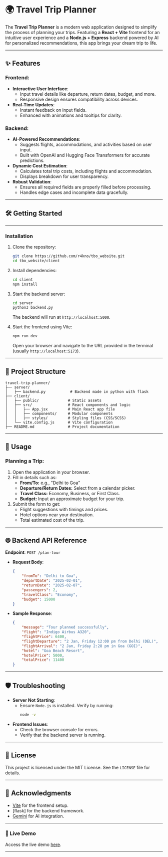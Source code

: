 
# 🌍 Travel Trip Planner

The **Travel Trip Planner** is a modern web application designed to simplify the process of planning your trips. Featuring a **React + Vite** frontend for an intuitive user experience and a **Node.js + Express** backend powered by AI for personalized recommendations, this app brings your dream trip to life.

---

## ✨ Features

### Frontend:
- **Interactive User Interface**:
  - Input travel details like departure, return dates, budget, and more.
  - Responsive design ensures compatibility across devices.
- **Real-Time Updates**:
  - Instant feedback on input fields.
  - Enhanced with animations and tooltips for clarity.

### Backend:
- **AI-Powered Recommendations**:
  - Suggests flights, accommodations, and activities based on user input.
  - Built with OpenAI and Hugging Face Transformers for accurate predictions.
- **Dynamic Cost Estimation**:
  - Calculates total trip costs, including flights and accommodation.
  - Displays breakdown for user transparency.
- **Robust Validation**:
  - Ensures all required fields are properly filled before processing.
  - Handles edge cases and incomplete data gracefully.

---

## 🛠️ Getting Started
---

### Installation

1. Clone the repository:
   ```bash
   git clone https://github.com/r4kno/tbo_website.git
   cd tbo_website/client
   ```

2. Install dependencies:
   ```bash
   cd client
   npm install
   ```

3. Start the backend server:
   ```bash
   cd server
   python3 backend.py
   ```
   The backend will run at `http://localhost:5000`.

4. Start the frontend using Vite:
   ```bash
   npm run dev
   ```
   Open your browser and navigate to the URL provided in the terminal (usually `http://localhost:5173`).

---

## 📂 Project Structure

```
travel-trip-planner/
├── server/
│   ├── backend.py           # Backend made in python with flask
├── client/
│   ├── public/             # Static assets
│   ├── src/                # React components and logic
│   │   ├── App.jsx         # Main React app file
│   │   ├── components/     # Modular components
│   │   ├── styles/         # Styling files (CSS/SCSS)
│   └── vite.config.js      # Vite configuration
├── README.md               # Project documentation
```

---

## 🚀 Usage

### Planning a Trip:
1. Open the application in your browser.
2. Fill in details such as:
   - **From/To:** e.g., "Delhi to Goa"
   - **Departure/Return Dates:** Select from a calendar picker.
   - **Travel Class:** Economy, Business, or First Class.
   - **Budget:** Input an approximate budget for your trip.
3. Submit the form to get:
   - Flight suggestions with timings and prices.
   - Hotel options near your destination.
   - Total estimated cost of the trip.

---

## 🌐 Backend API Reference

**Endpoint**: `POST /plan-tour`

- **Request Body**:
  ```json
  {
      "fromTo": "Delhi to Goa",
      "departDate": "2025-02-01",
      "returnDate": "2025-02-07",
      "passengers": 2,
      "travelClass": "Economy",
      "budget": 15000
  }
  ```

- **Sample Response**:
  ```json
  {
      "message": "Tour planned successfully",
      "flight": "Indigo Airbus A320",
      "flightPrice": 6400,
      "flightDeparture": "2 Jan, Friday 12:00 pm from Delhi (DEL)",
      "flightArrival": "2 Jan, Friday 2:28 pm in Goa (GOI)",
      "hotel": "Goa Beach Resort",
      "hotelPrice": 5000,
      "totalPrice": 11400
  }
  ```

---

## 🛡️ Troubleshooting

- **Server Not Starting**:
  - Ensure `Node.js` is installed. Verify by running:
    ```bash
    node -v
    ```
- **Frontend Issues**:
  - Check the browser console for errors.
  - Verify that the backend server is running.

---

## 📜 License

This project is licensed under the MIT License. See the `LICENSE` file for details.

---

## 🌟 Acknowledgments

- [Vite](https://vitejs.dev/) for the frontend setup.
- [flask] for the backend framework.
- [Gemini](https://gemini.com/) for AI integration.

---

### 🚀 Live Demo

Access the live demo [here](https://your-live-demo-url.com).

---

